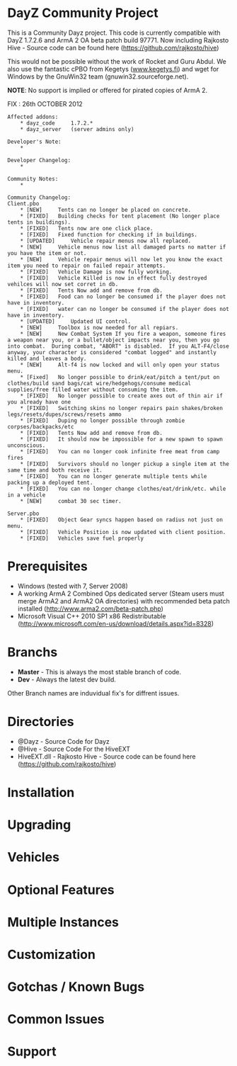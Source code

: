 DayZ Community Project
=========================

This is a Community Dayz project.
This code is currently compatible with DayZ 1.7.2.6 and ArmA 2 OA beta patch build 97771.
Now including Rajkosto Hive - Source code can be found here (https://github.com/rajkosto/hive)

This would not be possible without the work of Rocket and Guru Abdul. We also use the fantastic cPBO from Kegetys (www.kegetys.fi) and wget for Windows by the GnuWin32 team (gnuwin32.sourceforge.net).

**NOTE**: No support is implied or offered for pirated copies of ArmA 2.

FIX : 26th OCTOBER 2012

	Affected addons:
		* dayz_code		1.7.2.*
		* dayz_server 	(server admins only)
	
	Developer's Note: 
		* 

	Developer Changelog:
		*

	Community Notes: 
		* 

	Community Changelog:
	Client.pbo
		* [NEW] 	Tents can no longer be placed on concrete.
		* [FIXED] 	Building checks for tent placement (No longer place tents in buildings).
		* [FIXED] 	Tents now are one click place.
		* [FIXED] 	Fixed function for checking if in buildings.
		* [UPDATED] 	Vehicle repair menus now all replaced.
		* [NEW] 	Vehicle menus now list all damaged parts no matter if you have the item or not.
		* [NEW] 	Vehicle repair menus will now let you know the exact item you need to repair on failed repair attempts.
		* [FIXED] 	Vehicle Damage is now fully working.
		* [FIXED] 	Vehicle Killed is now in effect fully destroyed vehilces will now set corret in db.
		* [FIXED] 	Tents Now add and remove from db.
		* [FIXED] 	Food can no longer be consumed if the player does not have in inventory.
		* [FIXED] 	water can no longer be consumed if the player does not have in inventory.
		* [UPDATED] 	Updated UI control.
		* [NEW] 	Toolbox is now needed for all repiars.
		* [NEW] 	New Combat System If you fire a weapon, someone fires a weapon near you, or a bullet/object impacts near you, then you go into combat.  During combat, "ABORT" is disabled.  If you ALT-F4/close anyway, your character is considered "combat logged" and instantly killed and leaves a body.
		* [NEW] 	Alt-f4 is now locked and will only open your status menu.
		* [Fixed] 	No longer possible to drink/eat/pitch a tent/put on clothes/build sand bags/cat wire/hedgehogs/consume medical supplies/free filled water without consuming the item.
		* [FIXED] 	No longer possible to create axes out of thin air if you already have one
		* [FIXED] 	Switching skins no longer repairs pain shakes/broken legs/resets/dupes/screws/resets ammo
		* [FIXED] 	Duping no longer possible through zombie corpses/backpacks/etc
		* [FIXED] 	Tents Now add and remove from db.
		* [FIXED] 	It should now be impossible for a new spawn to spawn unconscious.
		* [FIXED] 	You can no longer cook infinite free meat from camp fires
		* [FIXED] 	Survivors should no longer pickup a single item at the same time and both receive it.
		* [FIXED] 	You can no longer generate multiple tents while packing up a deployed tent.
		* [FIXED] 	You can no longer change clothes/eat/drink/etc. while in a vehicle
		* [NEW] 	combat 30 sec timer.

	Server.pbo
		* [FIXED] 	Object Gear syncs happen based on radius not just on menu.
		* [FIXED] 	Vehicle Position is now updated with client position.
		* [FIXED] 	Vehicles save fuel properly


Prerequisites
=============

 - Windows (tested with 7, Server 2008)
 - A working ArmA 2 Combined Ops dedicated server (Steam users must merge ArmA2 and ArmA2 OA directories) with recommended beta patch installed (http://www.arma2.com/beta-patch.php)
 - Microsoft Visual C++ 2010 SP1 x86 Redistributable (http://www.microsoft.com/en-us/download/details.aspx?id=8328)
 
Branchs
===========

- **Master** - This is always the most stable branch of code.
- **Dev** - Always the latest dev build.

Other Branch names are induvidual fix's for diffrent issues.

Directories
===========
 - @Dayz - Source Code for Dayz
 - @Hive - Source Code For the HiveEXT
 - HiveEXT.dll - Rajkosto Hive - Source code can be found here (https://github.com/rajkosto/hive)

Installation
============

Upgrading
=========

Vehicles
========

Optional Features
=================

Multiple Instances
==================

Customization
=============

Gotchas / Known Bugs
==========

Common Issues
=============

Support
=======


